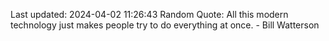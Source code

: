 Last updated: 2024-04-02 11:26:43
Random Quote: All this modern technology just makes people try to do everything at once. - Bill Watterson